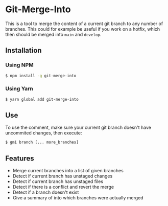 # Git-Merge-Into

This is a tool to merge the content of a current git branch to any number of branches.
This could for example be useful if you work on a hotfix, which then should be merged into `main` and `develop`.

## Installation

### Using NPM

```bash
$ npm install -g git-merge-into
```

### Using Yarn

```bash
$ yarn global add git-merge-into
```

## Use

To use the comment, make sure your current git branch doesn't have uncommited changes, then execute:

```bash
$ gmi branch [... more_branches]
```

## Features

-   Merge current branches into a list of given branches
-   Detect if current branch has unstaged changes
-   Detect if current branch has unstaged files
-   Detect if there is a conflict and revert the merge
-   Detect if a branch doesn't exist
-   Give a summary of into which branches were actually merged
